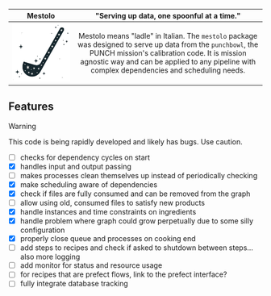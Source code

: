 |        **Mestolo**        |                                                                                                           "Serving up data, one spoonful at a time."                                                                                                            |
|:-------------------------:|:---------------------------------------------------------------------------------------------------------------------------------------------------------------------------------------------------------------------------------------------------------------:|
| ![mestolo logo](logo.png) | Mestolo means "ladle" in Italian. The `mestolo` package was designed to serve up data from the `punchbowl`, the PUNCH mission's calibration code. It is mission agnostic way and can be applied to any pipeline with complex dependencies and scheduling needs. |

## Features

> [!WARNING]
> This code is being rapidly developed and likely has bugs. Use caution.

- [ ] checks for dependency cycles on start
- [x] handles input and output passing
- [ ] makes processes clean themselves up instead of periodically checking
- [x] make scheduling aware of dependencies
- [x] check if files are fully consumed and can be removed from the graph
- [ ] allow using old, consumed files to satisfy new products
- [x] handle instances and time constraints on ingredients
- [x] handle problem where graph could grow perpetually due to some silly configuration
- [x] properly close queue and processes on cooking end
- [ ] add steps to recipes and check if asked to shutdown between steps... also more logging
- [ ] add monitor for status and resource usage
- [ ] for recipes that are prefect flows, link to the prefect interface?
- [ ] fully integrate database tracking

